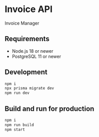 # Invoice API

Invoice Manager

## Requirements

- Node.js 18 or newer
- PostgreSQL 11 or newer

## Development

```bash
npm i
npx prisma migrate dev
npm run dev
```

## Build and run for production

```bash
npm i
npm run build
npm start
```
